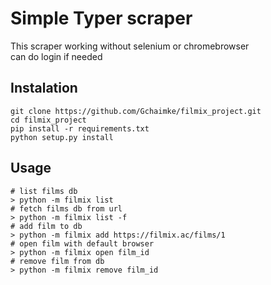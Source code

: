 # Simple Typer scraper
This scraper working without selenium or chromebrowser<br>
can do login if needed

## Instalation
```
git clone https://github.com/Gchaimke/filmix_project.git
cd filmix_project
pip install -r requirements.txt
python setup.py install
```
## Usage
```
# list films db
> python -m filmix list
# fetch films db from url
> python -m filmix list -f
# add film to db
> python -m filmix add https://filmix.ac/films/1
# open film with default browser
> python -m filmix open film_id
# remove film from db
> python -m filmix remove film_id
```
